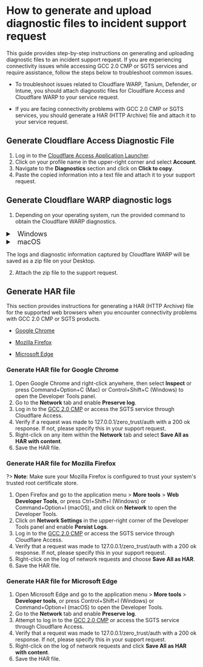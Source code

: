# How to generate and upload diagnostic files to incident support request

This guide provides step-by-step instructions on generating and uploading diagnostic files to an incident support request. If you are experiencing connectivity issues while accessing GCC 2.0 CMP or SGTS services and require assistance, follow the steps below to troubleshoot common issues.

- To troubleshoot issues related to Cloudflare WARP, Tanium, Defender, or Intune, you should attach diagnostic files for Cloudflare Access and Cloudflare WARP to your service request.

- If you are facing connectivity problems with GCC 2.0 CMP or SGTS services, you should generate a HAR (HTTP Archive) file and attach it to your service request.


## Generate Cloudflare Access Diagnostic File

1. Log in to the [Cloudflare Access Application Launcher](https://gccgovsg.cloudflareaccess.com).
2. Click on your profile name in the upper-right corner and select **Account**.
3. Navigate to the **Diagnostics** section and click on **Click to copy**.
4. Paste the copied information into a text file and attach it to your support request.

## Generate Cloudflare WARP diagnostic logs

1. Depending on your operating system, run the provided command to obtain the Cloudflare WARP diagnostics.

<details>
  <summary style="font-size:18px">&nbsp;&nbsp;Windows</summary>

  ```
  C:\Program Files\Cloudflare\Cloudflare WARP\warp-diag.exe

  ```

  </details>

 <details>
 <summary style="font-size:18px">&nbsp;&nbsp;macOS</summary>

 ```
/Applications/Cloudflare\ WARP.app/Contents/Resources/warp-diag

```

</details>

The logs and diagnostic information captured by Cloudflare WARP will be saved as a zip file on your Desktop.

2. Attach the zip file to the support request.


## Generate HAR file

This section provides instructions for generating a HAR (HTTP Archive) file for the supported web browsers when you encounter connectivity problems with GCC 2.0 CMP or SGTS products.


- [Google Chrome](#generate-har-file-for-google-chrome)

- [Mozilla Firefox](#generate-har-file-for-mozilla-firefox)

- [Microsoft Edge](#generate-har-file-for-microsoft-edge)

### Generate HAR file for Google Chrome

1. Open Google Chrome and right-click anywhere, then select **Inspect** or press Command+Option+C (Mac) or Control+Shift+C (Windows) to open the Developer Tools panel.
2. Go to the **Network** tab and enable **Preserve log**.
3. Log in to the [GCC 2.0 CMP](https://cmp.gcc.gov.sg/) or access the SGTS service through Cloudflare Access.
4. Verify if a request was made to 127.0.0.1/zero_trust/auth with a 200 ok response. If not, please specify this in your support request.
5. Right-click on any item within the **Network** tab and select **Save All as HAR with content**.
6. Save the HAR file.

### Generate HAR file for Mozilla Firefox

?> **Note**: Make sure your Mozilla Firefox is configured to trust your system's trusted root certificate store.

1. Open Firefox and go to the application menu > **More tools** > **Web Developer Tools**, or press Ctrl+Shift+I (Windows) or Command+Option+I (macOS), and click on **Network** to open the Developer Tools.
2. Click on **Network Settings** in the upper-right corner of the Developer Tools panel and enable **Persist Logs**.
3. Log in to the [GCC 2.0 CMP](https://cmp.gcc.gov.sg/) or access the SGTS service through Cloudflare Access.
4. Verify that a request was made to 127.0.0.1/zero_trust/auth with a 200 ok response. If not, please specify this in your support request.
5. Right-click on the log of network requests and choose **Save All as HAR**.
6. Save the HAR file.

### Generate HAR file for Microsoft Edge

1. Open Microsoft Edge and go to the application menu > **More tools** > **Developer tools**, or press Control+Shift+I (Windows) or Command+Option+I (macOS) to open the Developer Tools.
2. Go to the **Network** tab and enable **Preserve log**.
3. Attempt to log in to the [GCC 2.0 CMP](https://cmp.gcc.gov.sg/) or access the SGTS service through Cloudflare Access.
4. Verify that a request was made to 127.0.0.1/zero_trust/auth with a 200 ok response. If not, please specify this in your support request.
5. Right-click on the log of network requests and click **Save All as HAR with content**.
6. Save the HAR file.